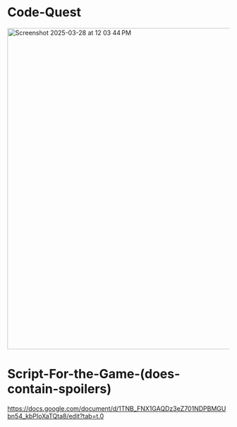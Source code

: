 # Code-Quest



<img width="728" alt="Screenshot 2025-03-28 at 12 03 44 PM" src="https://github.com/user-attachments/assets/7e0a8d49-2f0e-4f4f-9170-1dc3be3106fd" />

# Script-For-the-Game-(does-contain-spoilers)


https://docs.google.com/document/d/1TNB_FNX1GAQDz3eZ701NDPBMGUbn54_kbPIoXaTQta8/edit?tab=t.0
